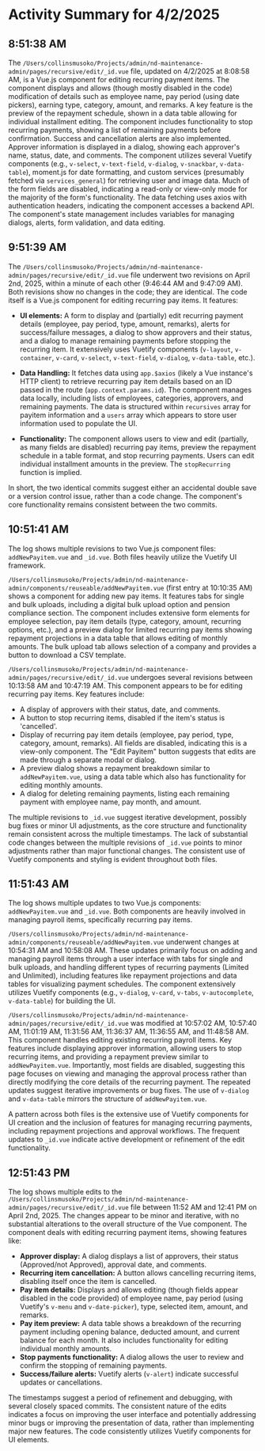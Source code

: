 # Activity Summary for 4/2/2025

## 8:51:38 AM
The `/Users/collinsmusoko/Projects/admin/nd-maintenance-admin/pages/recursive/edit/_id.vue` file, updated on 4/2/2025 at 8:08:58 AM, is a Vue.js component for editing recurring payment items.  The component displays and allows (though mostly disabled in the code) modification of details such as employee name, pay period (using date pickers), earning type, category, amount, and remarks.  A key feature is the preview of the repayment schedule, shown in a data table allowing for individual installment editing.  The component includes functionality to stop recurring payments, showing a list of remaining payments before confirmation.  Success and cancellation alerts are also implemented.  Approver information is displayed in a dialog, showing each approver's name, status, date, and comments.  The component utilizes several Vuetify components (e.g., `v-select`, `v-text-field`, `v-dialog`, `v-snackbar`, `v-data-table`), moment.js for date formatting, and custom services (presumably fetched via `services_general`) for retrieving user and image data.  Much of the form fields are disabled, indicating a read-only or view-only mode for the majority of the form's functionality.  The data fetching uses axios with authentication headers, indicating the component accesses a backend API.  The component's state management includes variables for managing dialogs, alerts, form validation, and data editing.


## 9:51:39 AM
The `/Users/collinsmusoko/Projects/admin/nd-maintenance-admin/pages/recursive/edit/_id.vue` file underwent two revisions on April 2nd, 2025, within a minute of each other (9:46:44 AM and 9:47:09 AM).  Both revisions show no changes in the code; they are identical.  The code itself is a Vue.js component for editing recurring pay items.  It features:

* **UI elements:**  A form to display and (partially) edit recurring payment details (employee, pay period, type, amount, remarks),  alerts for success/failure messages, a dialog to show approvers and their status, and a dialog to manage remaining payments before stopping the recurring item.  It extensively uses Vuetify components (`v-layout`, `v-container`, `v-card`, `v-select`, `v-text-field`, `v-dialog`, `v-data-table`, etc.).

* **Data Handling:** It fetches data using `app.$axios` (likely a Vue instance's HTTP client) to retrieve recurring pay item details based on an ID passed in the route (`app.context.params.id`). The component manages data locally, including lists of employees, categories, approvers, and remaining payments.  The data is structured within `recursives` array for payitem information and a `users` array which appears to store user information used to populate the UI.

* **Functionality:** The component allows users to view and edit (partially, as many fields are disabled) recurring pay items, preview the repayment schedule in a table format, and stop recurring payments.  Users can edit individual installment amounts in the preview.  The `stopRecurring` function is implied.

In short, the two identical commits suggest either an accidental double save or a version control issue, rather than a code change. The component's core functionality remains consistent between the two commits.


## 10:51:41 AM
The log shows multiple revisions to two Vue.js component files: `addNewPayitem.vue` and `_id.vue`.  Both files heavily utilize the Vuetify UI framework.

`/Users/collinsmusoko/Projects/admin/nd-maintenance-admin/components/reuseable/addNewPayitem.vue` (first entry at 10:10:35 AM) shows a component for adding new pay items.  It features tabs for single and bulk uploads, including a digital bulk upload option and pension compliance section.  The component includes extensive form elements for employee selection, pay item details (type, category, amount, recurring options, etc.), and a preview dialog for limited recurring pay items showing repayment projections in a data table that allows editing of monthly amounts.  The bulk upload tab allows selection of a company and provides a button to download a CSV template.


`/Users/collinsmusoko/Projects/admin/nd-maintenance-admin/pages/recursive/edit/_id.vue` undergoes several revisions between 10:13:58 AM and 10:47:19 AM.  This component appears to be for editing recurring pay items.  Key features include:

*   A display of approvers with their status, date, and comments.
*   A button to stop recurring items, disabled if the item's status is 'cancelled'.
*   Display of recurring pay item details (employee, pay period, type, category, amount, remarks). All fields are disabled, indicating this is a view-only component.  The "Edit Payitem" button suggests that edits are made through a separate modal or dialog.
*   A preview dialog shows a repayment breakdown similar to `addNewPayitem.vue`, using a data table which also has functionality for editing monthly amounts.
*   A dialog for deleting remaining payments, listing each remaining payment with employee name, pay month, and amount.

The multiple revisions to `_id.vue` suggest iterative development, possibly bug fixes or minor UI adjustments, as the core structure and functionality remain consistent across the multiple timestamps.  The lack of substantial code changes between the multiple revisions of `_id.vue` points to minor adjustments rather than major functional changes.  The consistent use of Vuetify components and styling is evident throughout both files.


## 11:51:43 AM
The log shows multiple updates to two Vue.js components: `addNewPayitem.vue` and `_id.vue`.  Both components are heavily involved in managing payroll items, specifically recurring pay items.

`/Users/collinsmusoko/Projects/admin/nd-maintenance-admin/components/reuseable/addNewPayitem.vue`  underwent changes at 10:54:31 AM and 10:58:08 AM. These updates primarily focus on adding and managing payroll items through a user interface with tabs for single and bulk uploads, and handling different types of recurring payments (Limited and Unlimited), including features like repayment projections and data tables for visualizing payment schedules.  The component extensively utilizes Vuetify components (e.g., `v-dialog`, `v-card`, `v-tabs`, `v-autocomplete`, `v-data-table`) for building the UI.

`/Users/collinsmusoko/Projects/admin/nd-maintenance-admin/pages/recursive/edit/_id.vue` was modified at 10:57:02 AM, 10:57:40 AM, 11:01:19 AM, 11:31:56 AM, 11:36:37 AM, 11:36:55 AM, and 11:48:58 AM.  This component handles editing existing recurring payroll items.  Key features include displaying approver information, allowing users to stop recurring items, and providing a repayment preview similar to `addNewPayitem.vue`.  Importantly, most fields are disabled, suggesting this page focuses on viewing and managing the approval process rather than directly modifying the core details of the recurring payment.  The repeated updates suggest iterative improvements or bug fixes.  The use of `v-dialog` and `v-data-table` mirrors the structure of `addNewPayitem.vue`.

A pattern across both files is the extensive use of Vuetify components for UI creation and the inclusion of features for managing recurring payments, including repayment projections and approval workflows. The frequent updates to `_id.vue` indicate active development or refinement of the edit functionality.


## 12:51:43 PM
The log shows multiple edits to the `/Users/collinsmusoko/Projects/admin/nd-maintenance-admin/pages/recursive/edit/_id.vue` file between 11:52 AM and 12:41 PM on April 2nd, 2025.  The changes appear to be minor and iterative, with no substantial alterations to the overall structure of the Vue component.  The component deals with editing recurring payment items, showing features like:

* **Approver display:** A dialog displays a list of approvers, their status (Approved/not Approved), approval date, and comments.
* **Recurring item cancellation:** A button allows cancelling recurring items, disabling itself once the item is cancelled.
* **Pay item details:** Displays and allows editing (though fields appear disabled in the code provided) of employee name, pay period (using Vuetify's `v-menu` and `v-date-picker`), type, selected item, amount, and remarks.
* **Pay item preview:** A data table shows a breakdown of the recurring payment including opening balance, deducted amount, and current balance for each month.  It also includes functionality for editing individual monthly amounts.
* **Stop payments functionality:** A dialog allows the user to review and confirm the stopping of remaining payments.
* **Success/failure alerts:** Vuetify alerts (`v-alert`) indicate successful updates or cancellations.

The timestamps suggest a period of refinement and debugging, with several closely spaced commits. The consistent nature of the edits indicates a focus on improving the user interface and potentially addressing minor bugs or improving the presentation of data, rather than implementing major new features.  The code consistently utilizes Vuetify components for UI elements.

